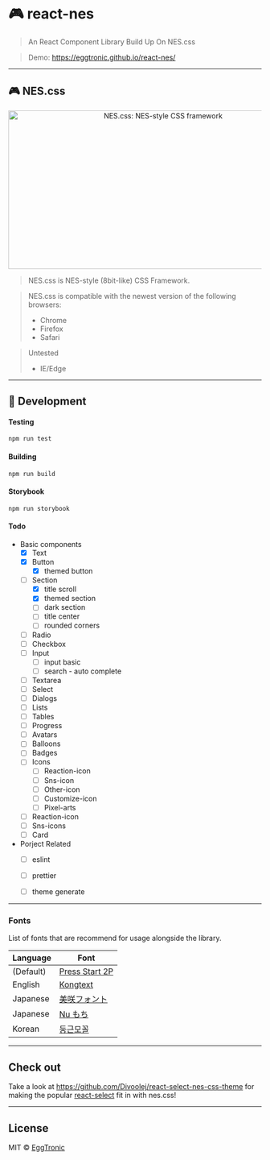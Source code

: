 # 🎮 react-nes
> An React Component Library Build Up On NES.css

> Demo: https://eggtronic.github.io/react-nes/
---
## 🎮 NES.css
<div align="center">
  <a href="https://nostalgic-css.github.io/NES.css/" target="_blank"><img src="https://user-images.githubusercontent.com/5305599/49061716-da649680-f254-11e8-9a89-d95a7407ec6a.png" alt="NES.css: NES-style  CSS framework" style="max-width: 100%;" width="600" height="315"></a>
</div>

>NES.css is NES-style (8bit-like) CSS Framework.

>NES.css is compatible with the newest version of the following
 browsers:
>* Chrome
>* Firefox
>* Safari

>Untested
>* IE/Edge

---
## 🔨 Development

 #### Testing
`npm run test`

 #### Building
`npm run build`

 #### Storybook
`npm run storybook`

 #### Todo
 - Basic components
   - [x] Text
   - [x] Button
        - [x] themed button
   - [ ] Section
        - [x] title scroll
        - [x] themed section
        - [ ] dark section
        - [ ] title center
        - [ ] rounded corners
   - [ ] Radio
   - [ ] Checkbox
   - [ ] Input
        - [ ] input basic
        - [ ] search - auto complete
   - [ ] Textarea
   - [ ] Select
   - [ ] Dialogs
   - [ ] Lists
   - [ ] Tables
   - [ ] Progress
   - [ ] Avatars
   - [ ] Balloons
   - [ ] Badges
   - [ ] Icons
        - [ ] Reaction-icon
        - [ ] Sns-icon
        - [ ] Other-icon
        - [ ] Customize-icon
        - [ ] Pixel-arts
   - [ ] Reaction-icon
   - [ ] Sns-icons
   - [ ] Card
   
- Porject Related
   - [ ] eslint
   - [ ] prettier
   - [ ] theme generate



---

### Fonts
List of fonts that are recommend for usage alongside the library.

| Language  | Font                                                               |
| --------- | ------------------------------------------------------------------ |
| (Default) | [Press Start 2P](https://fonts.google.com/specimen/Press+Start+2P) |
| English   | [Kongtext](https://www.dafont.com/kongtext.font)                   |
| Japanese  | [美咲フォント](http://littlelimit.net/misaki.htm)                  |
| Japanese  | [Nu もち](http://kokagem.sakura.ne.jp/font/mochi/)                 |
| Korean    | [둥근모꼴](http://cactus.tistory.com/193)                              |
---

## Check out
Take a look at https://github.com/Divoolej/react-select-nes-css-theme for making the popular [react-select](https://github.com/JedWatson/react-select) fit in with nes.css!

---
## License

MIT © [EggTronic](https://github.com/eggtronic)